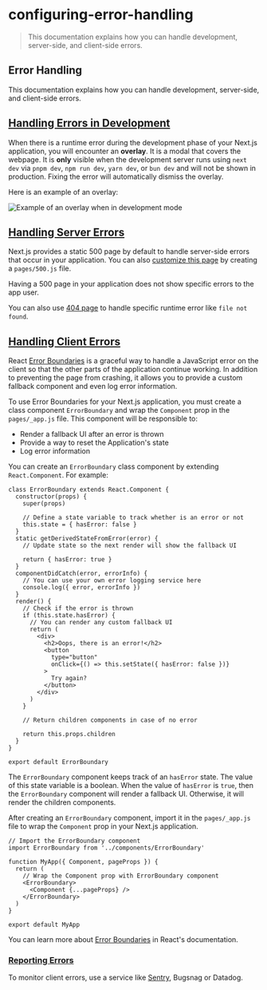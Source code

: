 # configuring-error-handling

> This documentation explains how you can handle development, server-side, and client-side errors.



## Error Handling

This documentation explains how you can handle development, server-side, and client-side errors.

## [Handling Errors in Development](#handling-errors-in-development)

When there is a runtime error during the development phase of your Next.js application, you will encounter an **overlay**. It is a modal that covers the webpage. It is **only** visible when the development server runs using `next dev` via `pnpm dev`, `npm run dev`, `yarn dev`, or `bun dev` and will not be shown in production. Fixing the error will automatically dismiss the overlay.

Here is an example of an overlay:

![Example of an overlay when in development mode](https://assets.vercel.com/image/upload/v1645118290/docs-assets/static/docs/error-handling/overlay.png)

## [Handling Server Errors](#handling-server-errors)

Next.js provides a static 500 page by default to handle server-side errors that occur in your application. You can also [customize this page](about:/docs/pages/building-your-application/routing/custom-error#customizing-the-500-page) by creating a `pages/500.js` file.

Having a 500 page in your application does not show specific errors to the app user.

You can also use [404 page](about:/docs/pages/building-your-application/routing/custom-error#404-page) to handle specific runtime error like `file not found`.

## [Handling Client Errors](#handling-client-errors)

React [Error Boundaries](https://react.dev/reference/react/Component#catching-rendering-errors-with-an-error-boundary) is a graceful way to handle a JavaScript error on the client so that the other parts of the application continue working. In addition to preventing the page from crashing, it allows you to provide a custom fallback component and even log error information.

To use Error Boundaries for your Next.js application, you must create a class component `ErrorBoundary` and wrap the `Component` prop in the `pages/_app.js` file. This component will be responsible to:

*   Render a fallback UI after an error is thrown
*   Provide a way to reset the Application's state
*   Log error information

You can create an `ErrorBoundary` class component by extending `React.Component`. For example:

    class ErrorBoundary extends React.Component {
      constructor(props) {
        super(props)
     
        // Define a state variable to track whether is an error or not
        this.state = { hasError: false }
      }
      static getDerivedStateFromError(error) {
        // Update state so the next render will show the fallback UI
     
        return { hasError: true }
      }
      componentDidCatch(error, errorInfo) {
        // You can use your own error logging service here
        console.log({ error, errorInfo })
      }
      render() {
        // Check if the error is thrown
        if (this.state.hasError) {
          // You can render any custom fallback UI
          return (
            <div>
              <h2>Oops, there is an error!</h2>
              <button
                type="button"
                onClick={() => this.setState({ hasError: false })}
              >
                Try again?
              </button>
            </div>
          )
        }
     
        // Return children components in case of no error
     
        return this.props.children
      }
    }
     
    export default ErrorBoundary

The `ErrorBoundary` component keeps track of an `hasError` state. The value of this state variable is a boolean. When the value of `hasError` is `true`, then the `ErrorBoundary` component will render a fallback UI. Otherwise, it will render the children components.

After creating an `ErrorBoundary` component, import it in the `pages/_app.js` file to wrap the `Component` prop in your Next.js application.

    // Import the ErrorBoundary component
    import ErrorBoundary from '../components/ErrorBoundary'
     
    function MyApp({ Component, pageProps }) {
      return (
        // Wrap the Component prop with ErrorBoundary component
        <ErrorBoundary>
          <Component {...pageProps} />
        </ErrorBoundary>
      )
    }
     
    export default MyApp

You can learn more about [Error Boundaries](https://react.dev/reference/react/Component#catching-rendering-errors-with-an-error-boundary) in React's documentation.

### [Reporting Errors](#reporting-errors)

To monitor client errors, use a service like [Sentry](https://github.com/vercel/next.js/tree/canary/examples/with-sentry), Bugsnag or Datadog.
